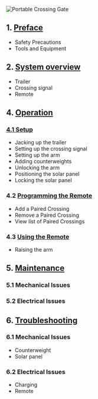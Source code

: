 ![Portable Crossing Gate](assets/Gate_Aicher_rev2.jpg)

## 1. [Preface](crossing_preface.md)
* Safety Precautions
* Tools and Equipment

## 2. [System overview](crossing_overview.md)
* Trailer
* Crossing signal
* Remote

## 4. [Operation](crossing_operation.md)

### [4.1 Setup](crossing_operation.md#setup)
* Jacking up the trailer
* Setting up the crossing signal
* Setting up the arm
* Adding counterweights
* Unlocking the arm
* Positioning the solar panel
* Locking the solar panel

### 4.2 [Programming the Remote](crossing_operation.md#programming_the_remote)
* Add a Paired Crossing
* Remove a Paired Crossing
* View list of Paired Crossings

### 4.3 [Using the Remote](crossing_operation.md#using_the_remote)
* Raising the arm

## 5. [Maintenance](crossing_maintenance.md)

### 5.1 Mechanical Issues

### 5.2 Electrical Issues
	
## 6. [Troubleshooting](crossing_troubleshooting.md)

### 6.1 Mechanical Issues
* Counterweight
* Solar panel

### 6.2 Electrical Issues
* Charging
* Remote

